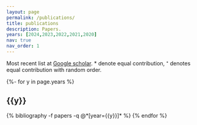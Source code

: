 ```yaml
---
layout: page
permalink: /publications/
title: publications
description: Papers.
years: [2024,2023,2022,2021,2020]
nav: true
nav_order: 1
---
```


Most recent list at [Google scholar](https://scholar.google.co.uk/citations?hl=en&user=CdpLhlgAAAAJ). * denote equal contribution, ⁺ denotes equal contribution with random order.


<!-- _pages/publications.md -->
<div class="publications">

{%- for y in page.years %}
  <h2 class="year">{{y}}</h2>
  {% bibliography -f papers -q @*[year={{y}}]* %}
{% endfor %}

</div>
